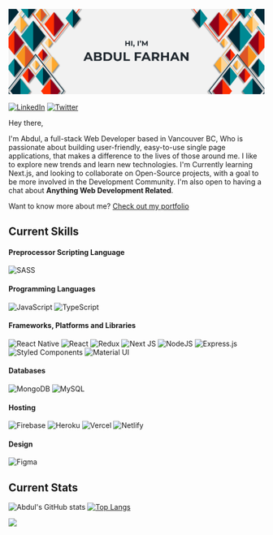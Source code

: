 [![Abdul's GitHub Banner](./assets/GithubBanner.png)](https://abdulfarhan.com)

[![LinkedIn](https://img.shields.io/badge/abdul_farhan-%230077B5.svg?style=for-the-badge&logo=linkedin&logoColor=white)](https://www.linkedin.com/in/abdul-farhan/)
[![Twitter](https://img.shields.io/badge/-@F__Abdul-%231DA1F2.svg?style=for-the-badge&logo=Twitter&logoColor=white)](https://twitter.com/F__Abdul)

Hey there,

I'm Abdul, a full-stack Web Developer based in Vancouver BC, Who is passionate about building user-friendly, easy-to-use single page applications, that makes a difference to the lives of those around me. I like to explore new trends and learn new technologies. I'm Currently learning Next.js, and looking to collaborate on Open-Source projects, with a goal to be more involved in the Development Community. I'm also open to having a chat about **Anything Web Development Related**.

Want to know more about me? [Check out my portfolio](https://www.abdulfarhan.com)

## Current Skills

#### Preprocessor Scripting Language

![SASS](https://img.shields.io/badge/SASS-hotpink.svg?style=for-the-badge&logo=SASS&logoColor=white)

#### Programming Languages

![JavaScript](https://img.shields.io/badge/javascript-%23323330.svg?style=for-the-badge&logo=javascript&logoColor=%23F7DF1E)
![TypeScript](https://img.shields.io/badge/typescript-%23007ACC.svg?style=for-the-badge&logo=typescript&logoColor=white)

#### Frameworks, Platforms and Libraries

![React Native](https://img.shields.io/badge/react_native-%2320232a.svg?style=for-the-badge&logo=react&logoColor=%2361DAFB)
![React](https://img.shields.io/badge/react-%2320232a.svg?style=for-the-badge&logo=react&logoColor=%2361DAFB)
![Redux](https://img.shields.io/badge/redux-%23593d88.svg?style=for-the-badge&logo=redux&logoColor=white)
![Next JS](https://img.shields.io/badge/Next-black?style=for-the-badge&logo=next.js&logoColor=white)
![NodeJS](https://img.shields.io/badge/node.js-6DA55F?style=for-the-badge&logo=node.js&logoColor=white)
![Express.js](https://img.shields.io/badge/express.js-%23404d59.svg?style=for-the-badge&logo=express&logoColor=%2361DAFB)
![Styled Components](https://img.shields.io/badge/styled--components-DB7093?style=for-the-badge&logo=styled-components&logoColor=white)
![Material UI](https://img.shields.io/badge/materialui-%230081CB.svg?style=for-the-badge&logo=material-ui&logoColor=white)

#### Databases

![MongoDB](https://img.shields.io/badge/MongoDB-%234ea94b.svg?style=for-the-badge&logo=mongodb&logoColor=white)
![MySQL](https://img.shields.io/badge/mysql-%2300f.svg?style=for-the-badge&logo=mysql&logoColor=white)

#### Hosting

![Firebase](https://img.shields.io/badge/firebase-%23039BE5.svg?style=for-the-badge&logo=firebase)
![Heroku](https://img.shields.io/badge/heroku-%23430098.svg?style=for-the-badge&logo=heroku&logoColor=white)
![Vercel](https://img.shields.io/badge/vercel-%23000000.svg?style=for-the-badge&logo=vercel&logoColor=white)
![Netlify](https://img.shields.io/badge/netlify-%23000000.svg?style=for-the-badge&logo=netlify&logoColor=#00C7B7)

#### Design

![Figma](https://img.shields.io/badge/figma-%23F24E1E.svg?style=for-the-badge&logo=figma&logoColor=white)

## Current Stats

![Abdul's GitHub stats](https://github-readme-stats.vercel.app/api?username=fabdul88&show_icons=true&theme=city_lights)
[![Top Langs](https://github-readme-stats.vercel.app/api/top-langs/?username=fabdul88&layout=compact&theme=city_lights)](https://github.com/fabdul88/github-readme-stats)

![](https://komarev.com/ghpvc/?username=fabdul88&style=flat-square)
